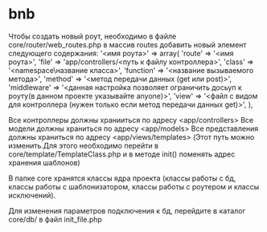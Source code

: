 # bnb

Чтобы создать новый роут, необходимо в файле core/router/web_routes.php в массив routes добавить новый элемент следующего содержания:
'<имя роута>' => array(
            'route' => '<имя роута>',
            'file' => 'app/controllers/<путь к файлу контроллера>',
            'class' => '<namespace\название класса>',
            'function' => '<название вызываемого метода>',
            'method' => '<метод передачи данных (get или post)>',
            'middleware' => '<данная настройка позволяет ограничить досьуп к роуту(в данном проекте указывайте anyone)>',
            'view' => '<файл с видом для контроллера (нужен только если метод передачи данных get)>',
        ),
        
Все контроллеры должны хранииться по адресу <app/controllers>
Все модели должны храниться по адресу <app/models>
Все представления должны храниться по адресу <app/views/templates> (Этот путь можно изменить.Для этого необходимо перейти в core/template/TemplateClass.php и в методе init() поменять адрес хранения шаблонов)

В папке core хранятся классы ядра проекта (классы работы с бд, классы работы с шаблонизатором, классы работы с роутером и классы исключений).

Для изменения параметров подключения к бд, перейдите в каталог core/db/ в файл init_file.php

